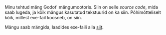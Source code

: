 Minu tehtud mäng Godot' mängumootoris. Siin on selle _source code_, mida saab lugeda, ja kõik mängus kasutatud tekstuurid on ka siin. Põhimõtteliselt kõik, millest exe-fail koosneb, on siin.

Mängu saab mängida, laadides exe-faili alla [siit]([url](https://github.com/GreenWiener/ComputerGame/releases/tag/v1.0-alpha)).
